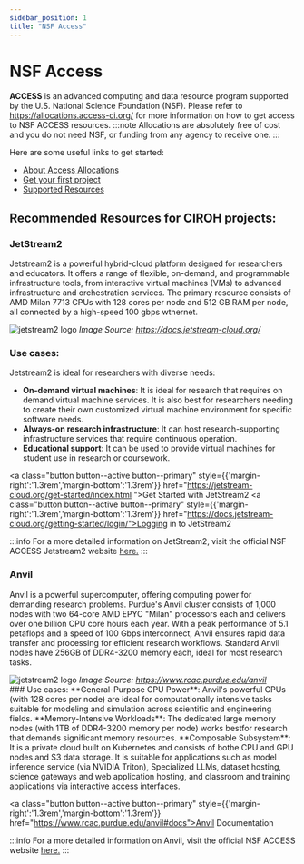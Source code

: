 ```yaml
---
sidebar_position: 1
title: "NSF Access"
---
```

# NSF Access
**ACCESS** is an advanced computing and data resource program supported by the U.S. National Science Foundation (NSF). Please refer to https://allocations.access-ci.org/ for more information on how to get access to NSF ACCESS resources. 
:::note
Allocations are absolutely free of cost and you do not need NSF, or funding from any agency to receive one. 
:::

Here are some useful links to get started:

- [About Access Allocations](https://allocations.access-ci.org/get-involved)
- [Get your first project](https://allocations.access-ci.org/get-your-first-project)
- [Supported Resources](https://allocations.access-ci.org/resources)


## Recommended Resources for CIROH projects:

 ### JetStream2

Jetstream2 is a powerful hybrid-cloud platform designed for researchers and educators. It offers a range of flexible, on-demand, and programmable infrastructure tools, from interactive virtual machines (VMs) to advanced infrastructure and orchestration services. The primary resource consists of AMD Milan 7713 CPUs with 128 cores per node and 512 GB RAM per node, all connected by a high-speed 100 gbps wthernet.

<div className="col col--6">
				<img src="https://docs.jetstream-cloud.org/images/JS2-Logo-Transparent.png" alt="jetstream2 logo"/>
				<i>Image Source: <a href="https://docs.jetstream-cloud.org/">https://docs.jetstream-cloud.org/</a> </i>
</div>

### Use cases:

Jetstream2 is ideal for researchers with diverse needs:

- **On-demand virtual machines**: It is ideal for research that requires on demand virtual machine services. It is also best for researchers needing to create their own customized virtual machine environment for specific software needs.
- **Always-on research infrastructure**: It can host research-supporting infrastructure services that require continuous operation.
- **Educational support**: It can be used to provide virtual machines for student use in research or coursework.


<a class="button button--active button--primary" style={{'margin-right':'1.3rem','margin-bottom':'1.3rem'}}  href="https://jetstream-cloud.org/get-started/index.html ">Get Started with JetStream2</a>
<a class="button button--active button--primary" style={{'margin-right':'1.3rem','margin-bottom':'1.3rem'}}  href="https://docs.jetstream-cloud.org/getting-started/login/">Logging in to JetStream2</a>


:::info
For a more detailed information on JetStream2, visit the official NSF ACCESS Jetstream2 website <a href="https://docs.jetstream-cloud.org/">here.</a>
:::

### Anvil 
Anvil is a powerful supercomputer, offering computing power for demanding research problems. Purdue's Anvil cluster consists of 1,000 nodes with two 64-core AMD EPYC "Milan" processors each and delivers over one billion CPU core hours each year. With a peak performance of 5.1 petaflops and a speed of 100 Gbps interconnect, Anvil ensures rapid data transfer and processing for efficient research workflows. Standard Anvil nodes have 256GB of DDR4-3200 memory each, ideal for most research tasks.


<div className="col col--6">
				<img src="https://www.rcac.purdue.edu/files/Anvil_specs_graphic_AT_Screens.png" alt="jetstream2 logo"/>
				<i>Image Source: <a href="https://www.rcac.purdue.edu/anvil">https://www.rcac.purdue.edu/anvil</a> </i>
</div>
### Use cases:
**General-Purpose CPU Power**: Anvil's powerful CPUs (with 128 cores per node) are ideal for computationally intensive tasks suitable for modeling and simulation across scientific and engineering fields.
**Memory-Intensive Workloads**: The dedicated large memory nodes (with 1TB of DDR4-3200 memory per node) works bestfor research that demands significant memory resources.
**Composable Subsystem**: It is a private cloud built on Kubernetes and consists of bothe CPU and GPU nodes and S3 data storage. It is suitable for applications such as model inference service (via NVIDIA Triton), Specialized LLMs, dataset hosting, science gateways and web application hosting, and classroom and training applications via interactive access interfaces.

<a class="button button--active button--primary" style={{'margin-right':'1.3rem','margin-bottom':'1.3rem'}}  href="https://www.rcac.purdue.edu/anvil#docs">Anvil Documentation</a>


:::info
For a more detailed information on Anvil, visit the official NSF ACCESS website <a href="https://allocations.access-ci.org/resources">here.</a>
:::
